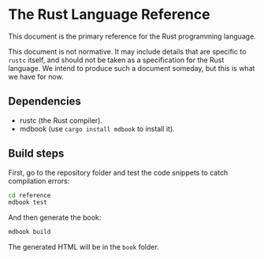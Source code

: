 # The Rust Language Reference

This document is the primary reference for the Rust programming language.

This document is not normative. It may include details that are specific
to `rustc` itself, and should not be taken as a specification for the
Rust language. We intend to produce such a document someday, but this is
what we have for now.

## Dependencies

- rustc (the Rust compiler).
- mdbook (use `cargo install mdbook` to install it).

## Build steps

First, go to the repository folder and test the code snippets to catch
compilation errors:

```sh
cd reference
mdbook test
```

And then generate the book:

```sh
mdbook build
```

The generated HTML will be in the `book` folder.
